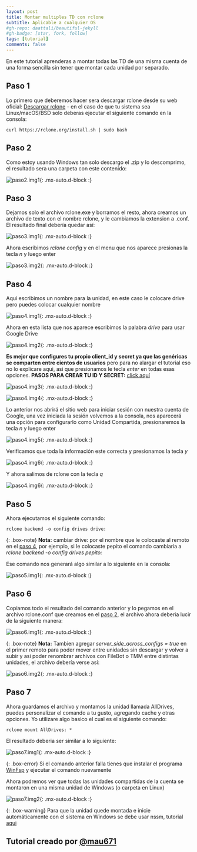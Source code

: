 ```yaml
---
layout: post
title: Montar multiples TD con rclone
subtitle: Aplicable a cualquier OS
#gh-repo: daattali/beautiful-jekyll
#gh-badge: [star, fork, follow]
tags: [tutorial]
comments: false
---
```


En este tutorial aprenderas a montar todas las TD de una misma cuenta de una forma sencilla sin tener que montar cada unidad por separado.

## Paso 1

Lo primero que deberemos hacer sera descargar rclone desde su web oficial: [Descargar rclone](https://rclone.org/downloads/) - en el caso de que tu sistema sea Linux/macOS/BSD solo deberas ejecutar el siguiente comando en la consola: 

~~~ 
curl https://rclone.org/install.sh | sudo bash 
~~~

## Paso 2

Como estoy usando Windows tan solo descargo el .zip y lo descomprimo, el resultado sera una carpeta con este contenido:

![paso2.img1](https://telegra.ph/file/fab62f672ad86cb08ea83.png){: .mx-auto.d-block :}

## Paso 3

Dejamos solo el archivo rclone.exe y borramos el resto, ahora creamos un archivo de texto con el nombre rclone, y le cambiamos la extension a .conf. El resultado final debería quedar así:

![paso3.img1](https://telegra.ph/file/9abba51d48dcd039632b9.png){: .mx-auto.d-block :}

Ahora escribimos _rclone config_ y en el menu que nos aparece presionas la tecla _n_ y luego enter

![paso3.img2](https://telegra.ph/file/0f9b377279f2c0ca0c9db.png){: .mx-auto.d-block :}

## Paso 4

Aqui escribimos un nombre para la unidad, en este caso le colocare drive pero puedes colocar cualquier nombre

![paso4.img1](https://telegra.ph/file/237352e5890dd1d40ccef.png){: .mx-auto.d-block :}

Ahora en esta lista que nos aparece escribimos la palabra _drive_ para usar Google Drive

![paso4.img2](https://telegra.ph/file/aa66921f0b047057e090d.png){: .mx-auto.d-block :}

**Es mejor que configures tu propio client_id y secret ya que las genéricas se comparten entre cientos de usuarios** pero para no alargar el tutorial eso no lo explicare aqui, asi que presionamos le tecla _enter_ en todas esas opciones. **PASOS PARA CREAR TU ID Y SECRET:** [click aquí](https://rclone.org/drive/#making-your-own-client-id)

![paso4.img3](https://telegra.ph/file/0ccc64812ce473722f6cb.png){: .mx-auto.d-block :}

![paso4.img4](https://telegra.ph/file/8edea82b6c6c11effbb42.png){: .mx-auto.d-block :}

Lo anterior nos abrirá el sitio web para iniciar sesión con nuestra cuenta de Google, una vez iniciada la sesión volvemos a la consola, nos aparecerá una opción para configurarlo como Unidad Compartida, presionaremos la tecla _n_ y luego enter

![paso4.img5](https://telegra.ph/file/9c0bd2787ed86fb22e2eb.png){: .mx-auto.d-block :}

Verificamos que toda la información este correcta y presionamos la tecla _y_

![paso4.img6](https://telegra.ph/file/04164ed329aeed956fec2.png){: .mx-auto.d-block :}

Y ahora salimos de rclone con la tecla _q_

![paso4.img6](https://telegra.ph/file/542c78dbd8f531911753a.png){: .mx-auto.d-block :}

## Paso 5

Ahora ejecutamos el siguiente comando:

~~~
rclone backend -o config drives drive:
~~~

{: .box-note}
**Nota:** cambiar drive: por el nombre que le colocaste al remoto en el [paso 4](#paso-4), por ejemplo, si le colocaste pepito el comando cambiaria a _rclone backend -o config drives pepito:_

Ese comando nos generará algo similar a lo siguiente en la consola: 

![paso5.img1](https://telegra.ph/file/f649842083e8d8d47c7da.png){: .mx-auto.d-block :} 

## Paso 6

Copiamos todo el resultado del comando anterior y lo pegamos en el archivo rclone.conf que creamos en el [paso 2](#paso-2), el archivo ahora deberia lucir de la siguiente manera:

![paso6.img1](https://telegra.ph/file/72a6817b8e1a4889555f6.png){: .mx-auto.d-block :} 

{: .box-note}
**Nota:** Tambien agregar _server_side_across_configs = true_ en el primer remoto para poder mover entre unidades sin descargar y volver a subir y asi poder renombrar archivos con FileBot o TMM entre distintas unidades, el archivo debería verse así:

![paso6.img2](https://telegra.ph/file/3198e705e9aebf79b0e12.png){: .mx-auto.d-block :} 

## Paso 7
Ahora guardamos el archivo y montamos la unidad llamada AllDrives, puedes personalizar el comando a tu gusto, agregando cache y otras opciones. Yo utilizare algo basico el cual es el siguiente comando: 

~~~
rclone mount AllDrives: *
~~~

El resultado deberia ser similar a lo siguiente:

![paso7.img1](https://telegra.ph/file/1e8cf0c681ef342531df7.png){: .mx-auto.d-block :} 

{: .box-error}
Si el comando anterior falla tienes que instalar el programa [WinFsp](https://winfsp.dev/rel/) y ejecutar el comando nuevamente

Ahora podremos ver que todas las unidades compartidas de la cuenta se montaron en una misma unidad de Windows (o carpeta en Linux)

![paso7.img2](https://telegra.ph/file/e4929e36b1f3afe0694b6.png){: .mx-auto.d-block :} 

{: .box-warning}
Para que la unidad quede montada e inicie automáticamente con el sistema en Windows se debe usar nssm, tutorial [aqui](https://blog.storagemadeeasy.com/running-windows-rclone-mount-as-a-service/) 

## Tutorial creado por [@mau671](https://t.me/mau671)
